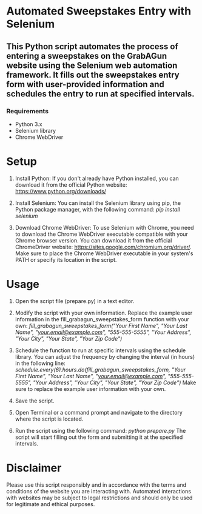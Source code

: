 # Automated Sweepstakes Entry with Selenium

## This Python script automates the process of entering a sweepstakes on the GrabAGun website using the Selenium web automation framework. It fills out the sweepstakes entry form with user-provided information and schedules the entry to run at specified intervals.

### Requirements

- Python 3.x
- Selenium library
- Chrome WebDriver

# Setup
1. Install Python: If you don't already have Python installed, you can download it from the official Python website: https://www.python.org/downloads/

2. Install Selenium: You can install the Selenium library using pip, the Python package manager, with the following command:
*pip install selenium*

3. Download Chrome WebDriver: To use Selenium with Chrome, you need to download the Chrome WebDriver executable compatible with your Chrome browser version. You can download it from the official ChromeDriver website: https://sites.google.com/chromium.org/driver/. Make sure to place the Chrome WebDriver executable in your system's PATH or specify its location in the script.

# Usage
1. Open the script file (prepare.py) in a text editor.

2. Modify the script with your own information. Replace the example user information in the fill_grabagun_sweepstakes_form function with your own:
*fill_grabagun_sweepstakes_form("Your First Name", "Your Last Name", "your.email@example.com", "555-555-5555", "Your Address", "Your City", "Your State", "Your Zip Code")*

3. Schedule the function to run at specific intervals using the schedule library. You can adjust the frequency by changing the interval (in hours) in the following line:
*schedule.every(6).hours.do(fill_grabagun_sweepstakes_form, "Your First Name", "Your Last Name", "your.email@example.com", "555-555-5555", "Your Address", "Your City", "Your State", "Your Zip Code")*
Make sure to replace the example user information with your own.

4. Save the script.

5. Open Terminal or a command prompt and navigate to the directory where the script is located.

6. Run the script using the following command:
*python prepare.py*
The script will start filling out the form and submitting it at the specified intervals.

# **Disclaimer**
Please use this script responsibly and in accordance with the terms and conditions of the website you are interacting with. Automated interactions with websites may be subject to legal restrictions and should only be used for legitimate and ethical purposes.